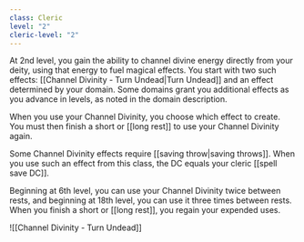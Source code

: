 ```yaml
---
class: Cleric
level: "2"
cleric-level: "2"
---
```


At 2nd level, you gain the ability to channel divine energy directly from your deity, using that energy to fuel magical effects. You start with two such effects: [[Channel Divinity - Turn Undead|Turn Undead]] and an effect determined by your domain. Some domains grant you additional effects as you advance in levels, as noted in the domain description.

When you use your Channel Divinity, you choose which effect to create. You must then finish a short or [[long rest]] to use your Channel Divinity again.

Some Channel Divinity effects require [[saving throw|saving throws]]. When you use such an effect from this class, the DC equals your cleric [[spell save DC]].

Beginning at 6th level, you can use your Channel Divinity twice between rests, and beginning at 18th level, you can use it three times between rests. When you finish a short or [[long rest]], you regain your expended uses.

![[Channel Divinity - Turn Undead]]